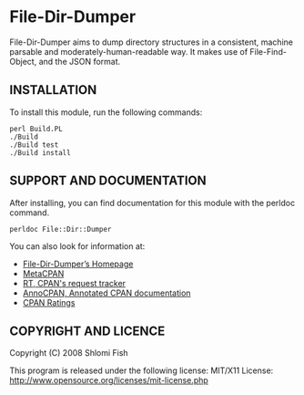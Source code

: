 # File-Dir-Dumper

File-Dir-Dumper aims to dump directory structures in a consistent, machine
parsable and moderately-human-readable way. It makes use of File-Find-Object,
and the JSON format.

## INSTALLATION

To install this module, run the following commands:

    perl Build.PL
    ./Build
    ./Build test
    ./Build install

## SUPPORT AND DOCUMENTATION

After installing, you can find documentation for this module with the
perldoc command.

    perldoc File::Dir::Dumper

You can also look for information at:

* [File-Dir-Dumper’s Homepage](http://www.shlomifish.org/open-source/projects/File-Dir-Dumper/)
* [MetaCPAN](http://metacpan.org/release/File-Dir-Dumper)
* [RT, CPAN's request tracker](http://rt.cpan.org/NoAuth/Bugs.html?Dist=File-Dir-Dumper)
* [AnnoCPAN, Annotated CPAN documentation](http://annocpan.org/dist/File-Dir-Dumper)
* [CPAN Ratings](http://cpanratings.perl.org/d/File-Dir-Dumper)

## COPYRIGHT AND LICENCE

Copyright (C) 2008 Shlomi Fish

This program is released under the following license: MIT/X11 License:
http://www.opensource.org/licenses/mit-license.php
